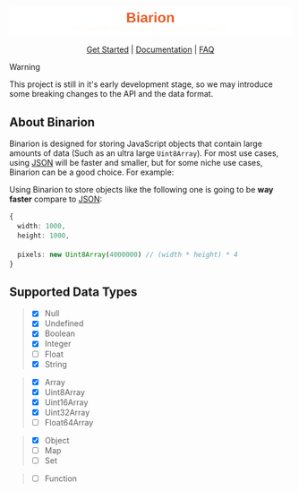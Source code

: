 <img src="./Assets/Visual/Banner.svg"></img>

<p align="center">
  <a href="./Documents/GetStarted.md">Get Started</a> | 
  <a href="./Documents/API.md">Documentation</a> | 
  <a href="./Documents/FAQ.md">FAQ</a>
</p>

> [!WARNING]
> This project is still in it's early development stage, so we may introduce some breaking changes to the API and the data format.

## About Binarion
Binarion is designed for storing JavaScript objects that contain large amounts of data (Such as an ultra large `Uint8Array`). For most use cases, using [JSON](https://en.wikipedia.org/wiki/JSON) will be faster and smaller, but for some niche use cases, Binarion can be a good choice. For example:

Using Binarion to store objects like the following one is going to be **way faster** compare to [JSON](https://en.wikipedia.org/wiki/JSON):
```ts
{
  width: 1000,
  height: 1000,

  pixels: new Uint8Array(4000000) // (width * height) * 4
}
```

## Supported Data Types
> - [x] Null
> - [x] Undefined
> - [x] Boolean
> - [x] Integer
> - [ ] Float
> - [x] String
 
> - [x] Array
> - [x] Uint8Array
> - [x] Uint16Array
> - [x] Uint32Array
> - [ ] Float64Array

> - [x] Object
> - [ ] Map
> - [ ] Set

> - [ ] Function

